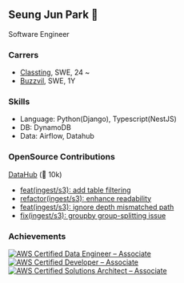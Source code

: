 ## Seung Jun Park  🦅

Software Engineer

### Carrers
- [Classting](https://www.classting.com/), SWE, 24 ~
- [Buzzvil](https://www.buzzvil.com/), SWE, 1Y


### Skills

* Language: Python(Django), Typescript(NestJS)
* DB: DynamoDB
* Data: Airflow, Datahub

### OpenSource Contributions

[DataHub](https://github.com/datahub-project/datahub) (🌟 10k)
  - [feat(ingest/s3): add table filtering](https://github.com/datahub-project/datahub/pull/12661/files)
  - [refactor(ingest/s3): enhance readability](https://github.com/datahub-project/datahub/pull/12686)
  - [feat(ingest/s3): ignore depth mismatched path](https://github.com/datahub-project/datahub/pull/12326)
  - [fix(ingest/s3): groupby group-splitting issue](https://github.com/datahub-project/datahub/pull/12254)

### Achievements
<!--START_SECTION:badges-->


[![AWS Certified Data Engineer – Associate](https://images.credly.com/size/100x100/images/e5c85d7f-4e50-431e-b5af-fa9d9b0596e7/image.png)](https://www.credly.com/badges/55acc88f-6866-44a1-b157-388d907aefbd "AWS Certified Data Engineer – Associate")
[![AWS Certified Developer – Associate](https://images.credly.com/size/100x100/images/b9feab85-1a43-4f6c-99a5-631b88d5461b/image.png)](http://www.credly.com/badges/4f1dc234-d417-4b82-ad1b-0855b3169286 "AWS Certified Developer – Associate")
[![AWS Certified Solutions Architect – Associate](https://images.credly.com/size/100x100/images/0e284c3f-5164-4b21-8660-0d84737941bc/image.png)](http://www.credly.com/badges/5b4c916d-0722-4aba-8164-5252071a7dcf "AWS Certified Solutions Architect – Associate")
<!--END_SECTION:badges-->

